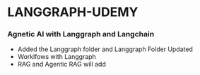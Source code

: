 # LANGGRAPH-UDEMY
### Agnetic AI with Langgraph and Langchain
- Added the Langgraph folder and Langgraph Folder Updated
- Worklfows with Langgraph
- RAG and Agentic RAG will add
